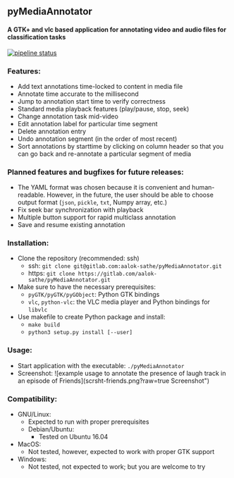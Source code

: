 ## pyMediaAnnotator
#### A GTK+ and vlc based application for annotating video and audio files for classification tasks

[![pipeline status](https://gitlab.com/aalok-sathe/pyMediaAnnotator/badges/master/pipeline.svg)](https://gitlab.com/aalok-sathe/pyMediaAnnotator/commits/master)


### Features:
- Add text annotations time-locked to content in media file
- Annotate time accurate to the millisecond
- Jump to annotation start time to verify correctness
- Standard media playback features (play/pause, stop, seek)
- Change annotation task mid-video
- Edit annotation label for particular time segment
- Delete annotation entry
- Undo annotation segment (in the order of most recent)
- Sort annotations by starttime by clicking on column header so that you can go back and re-annotate a particular segment of media

### Planned features and bugfixes for future releases:
- The YAML format was chosen because it is convenient and human-readable. However, in the future, the user should be able to choose output format (`json`, `pickle`, `txt`, Numpy array, etc.)
- Fix seek bar synchronization with playback
- Multiple button support for rapid multiclass annotation
- Save and resume existing annotation

### Installation:
- Clone the repository (recommended: ssh)
    - ssh: `git clone git@gitlab.com:aalok-sathe/pyMediaAnnotator.git`
    - https: `git clone https://gitlab.com/aalok-sathe/pyMediaAnnotator.git`
- Make sure to have the necessary prerequisites:
    - `pyGTK/pyGTK/pyGObject`: Python GTK bindings
    - `vlc`, `python-vlc`: the VLC media player and Python bindings for `libvlc`
- Use makefile to create Python package and install:
    - `make build`
    - `python3 setup.py install [--user]`

### Usage:
- Start application with the executable: `./pyMediaAnnotator`
- Screenshot: ![example usage to annotate the presence of laugh track in an episode of Friends](scrsht-friends.png?raw=true Screenshot")

### Compatibility:
- GNU/Linux:
    - Expected to run with proper prerequisites
    - Debian/Ubuntu:
        - Tested on Ubuntu 16.04
- MacOS:
    - Not tested, however, expected to work with proper GTK support
- Windows:
    - Not tested, not expected to work; but you are welcome to try
